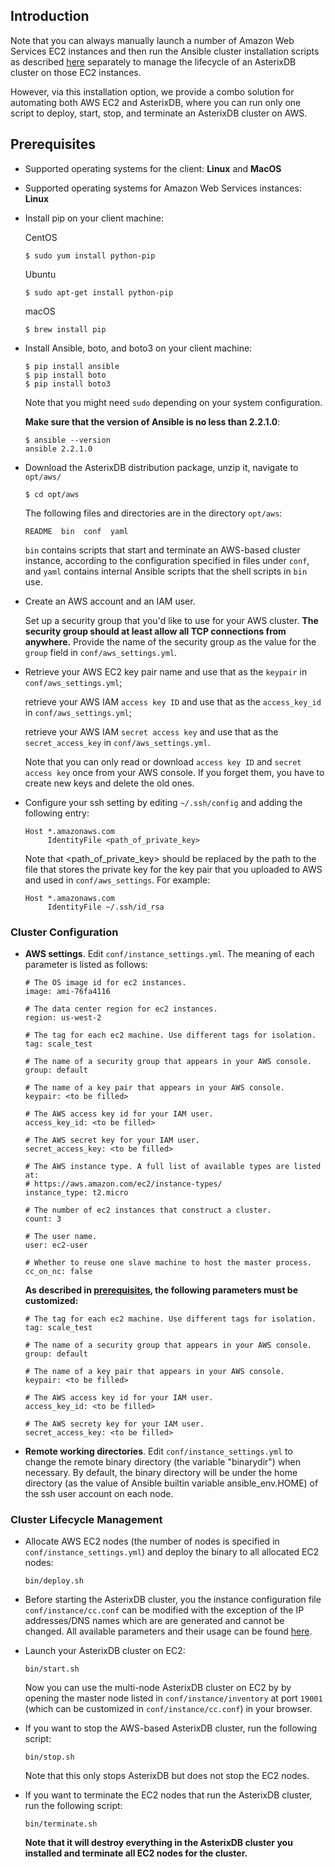 <!--
 ! Licensed to the Apache Software Foundation (ASF) under one
 ! or more contributor license agreements.  See the NOTICE file
 ! distributed with this work for additional information
 ! regarding copyright ownership.  The ASF licenses this file
 ! to you under the Apache License, Version 2.0 (the
 ! "License"); you may not use this file except in compliance
 ! with the License.  You may obtain a copy of the License at
 !
 !   http://www.apache.org/licenses/LICENSE-2.0
 !
 ! Unless required by applicable law or agreed to in writing,
 ! software distributed under the License is distributed on an
 ! "AS IS" BASIS, WITHOUT WARRANTIES OR CONDITIONS OF ANY
 ! KIND, either express or implied.  See the License for the
 ! specific language governing permissions and limitations
 ! under the License.
 !-->

## <a id="Introduction">Introduction</a>
   Note that you can always manually launch a number of Amazon Web Services EC2 instances and then run the
   Ansible cluster installation scripts as described [here](ansible.html) separately to manage the
   lifecycle of an AsterixDB cluster on those EC2 instances.

   However, via this installation option, we provide a combo solution for automating both AWS EC2
   and AsterixDB, where you can run only one script to deploy, start, stop, and terminate
   an AsterixDB cluster on AWS.

## <a id="Prerequisites">Prerequisites</a>
  *  Supported operating systems for the client: **Linux** and **MacOS**

  *  Supported operating systems for Amazon Web Services instances: **Linux**

  *  Install pip on your client machine:

     CentOS

         $ sudo yum install python-pip

     Ubuntu

         $ sudo apt-get install python-pip

     macOS

         $ brew install pip

  *  Install Ansible, boto, and boto3 on your client machine:

         $ pip install ansible
         $ pip install boto
         $ pip install boto3

     Note that you might need `sudo` depending on your system configuration.

     **Make sure that the version of Ansible is no less than 2.2.1.0**:

         $ ansible --version
         ansible 2.2.1.0

  *  Download the AsterixDB distribution package, unzip it, navigate to `opt/aws/`

         $ cd opt/aws

     The following files and directories are in the directory `opt/aws`:

         README  bin  conf  yaml

     `bin` contains scripts that start and terminate an AWS-based cluster instance, according to the configuration
     specified in files under `conf`, and `yaml` contains internal Ansible scripts that the shell scripts in `bin` use.

  *  Create an AWS account and an IAM user.

     Set up a security group that you'd like to use for your AWS cluster.
     **The security group should at least allow all TCP connections from anywhere.**
     Provide the name of the security group as the value for the `group` field in `conf/aws_settings.yml`.

  *  Retrieve your AWS EC2 key pair name and use that as the `keypair` in `conf/aws_settings.yml`;

     retrieve your AWS IAM `access key ID` and use that as the `access_key_id` in `conf/aws_settings.yml`;

     retrieve your AWS IAM `secret access key` and use that as the `secret_access_key` in `conf/aws_settings.yml`.

     Note that you can only read or download `access key ID` and `secret access key` once from your AWS console.
     If you forget them, you have to create new keys and delete the old ones.

  *  Configure your ssh setting by editing `~/.ssh/config` and adding the following entry:

         Host *.amazonaws.com
              IdentityFile <path_of_private_key>

     Note that \<path_of_private_key\> should be replaced by the path to the file that stores the private key for the
     key pair that you uploaded to AWS and used in `conf/aws_settings`. For example:

         Host *.amazonaws.com
              IdentityFile ~/.ssh/id_rsa

### <a id="config">Cluster Configuration</a>
  *  **AWS settings**.  Edit `conf/instance_settings.yml`. The meaning of each parameter is listed as follows:

         # The OS image id for ec2 instances.
         image: ami-76fa4116

         # The data center region for ec2 instances.
         region: us-west-2

         # The tag for each ec2 machine. Use different tags for isolation.
         tag: scale_test

         # The name of a security group that appears in your AWS console.
         group: default

         # The name of a key pair that appears in your AWS console.
         keypair: <to be filled>

         # The AWS access key id for your IAM user.
         access_key_id: <to be filled>

         # The AWS secret key for your IAM user.
         secret_access_key: <to be filled>

         # The AWS instance type. A full list of available types are listed at:
         # https://aws.amazon.com/ec2/instance-types/
         instance_type: t2.micro

         # The number of ec2 instances that construct a cluster.
         count: 3

         # The user name.
         user: ec2-user

         # Whether to reuse one slave machine to host the master process.
         cc_on_nc: false

      **As described in [prerequisites](#Prerequisites), the following parameters must be customized:**

         # The tag for each ec2 machine. Use different tags for isolation.
         tag: scale_test

         # The name of a security group that appears in your AWS console.
         group: default

         # The name of a key pair that appears in your AWS console.
         keypair: <to be filled>

         # The AWS access key id for your IAM user.
         access_key_id: <to be filled>

         # The AWS secrety key for your IAM user.
         secret_access_key: <to be filled>

  *  **Remote working directories**. Edit `conf/instance_settings.yml` to change the remote binary directory
     (the variable "binarydir") when necessary. By default, the binary directory will be under the home directory
     (as the value of Ansible builtin variable ansible_env.HOME) of the ssh user account on each node.


### <a id="lifecycle">Cluster Lifecycle Management</a>
  *  Allocate AWS EC2 nodes (the number of nodes is specified in `conf/instance_settings.yml`)
     and deploy the binary to all allocated EC2 nodes:

         bin/deploy.sh

  *  Before starting the AsterixDB cluster, you the instance configuration file `conf/instance/cc.conf`
     can be modified with the exception of the IP addresses/DNS names which are are generated and cannot
     be changed. All available parameters and their usage can be found [here](ncservice.html#Parameters).

  *  Launch your AsterixDB cluster on EC2:

         bin/start.sh

     Now you can use the multi-node AsterixDB cluster on EC2 by by opening the master node
     listed in `conf/instance/inventory` at port `19001` (which can be customized in `conf/instance/cc.conf`)
     in your browser.

  *  If you want to stop the AWS-based AsterixDB cluster, run the following script:

         bin/stop.sh

     Note that this only stops AsterixDB but does not stop the EC2 nodes.

  *  If you want to terminate the EC2 nodes that run the AsterixDB cluster, run the following script:

         bin/terminate.sh

     **Note that it will destroy everything in the AsterixDB cluster you installed and terminate all EC2 nodes
     for the cluster.**
